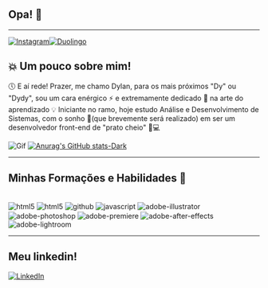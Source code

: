 ## Opa! 👋
-----
[![Instagram](https://img.shields.io/badge/Instagram-E4405F?style=for-the-badge&logo=instagram&logoColor=white)](https://www.instagram.com/dylanpb_/)[![Duolingo](https://img.shields.io/badge/Duolingo-58CC02?style=for-the-badge&logo=Duolingo&logoColor=white)](https://www.duolingo.com/profile/000908.df7M1IIY?via=search)

## 💥 Um pouco sobre mim!
🕔 E aí rede! Prazer, me chamo Dylan, para os mais próximos "Dy" ou "Dydy", sou um cara enérgico ⚡ e extremamente dedicado 🏃 na arte do aprendizado 💡 Iniciante no ramo, hoje estudo Análise e Desenvolvimento de Sistemas, com o sonho 🎯(que brevemente será realizado) em ser um desenvolvedor front-end de "prato cheio" 🔧💻 

![Gif](https://i.pinimg.com/originals/24/8e/47/248e47a848da59d73bd1b58b34b65a7c.gif) [![Anurag's GitHub stats-Dark](https://github-readme-stats.vercel.app/api?username=PBDylan&show_icons=true&theme=radical#gh-dark-mode-only)](https://github.com/anuraghazra/github-readme-stats#gh-dark-mode-only)

------
## Minhas Formações e Habilidades 🚀
<div style="display: inline-block"><br>
  <img align="center" alt="html5" src="https://img.shields.io/badge/HTML5-E34F26?style=for-the-badge&logo=html5&logoColor=white" />
  <img align="center" alt="html5" src="https://img.shields.io/badge/CSS3-1572B6?style=for-the-badge&logo=css3&logoColor=white" />
  <img align="center" alt="github" src="https://img.shields.io/badge/GitHub-100000?style=for-the-badge&logo=github&logoColor=white" />
  <img align="center" alt="javascript" src="https://img.shields.io/badge/JavaScript-F7DF1E?style=for-the-badge&logo=javascript&logoColor=black" />
  <img align="center" alt="adobe-illustrator" src="https://img.shields.io/badge/Adobe%20Illustrator-FF9A00?style=for-the-badge&logo=adobe%20illustrator&logoColor=white" />
  <img align="center" alt="adobe-photoshop" src="https://img.shields.io/badge/Adobe%20Photoshop-31A8FF?style=for-the-badge&logo=Adobe%20Photoshop&logoColor=black" />
  <img align="center" alt="adobe-premiere" src="https://img.shields.io/badge/Adobe%20Premiere%20Pro-9999FF?style=for-the-badge&logo=Adobe%20Premiere%20Pro&logoColor=white" />
  <img align="center" alt="adobe-after-effects" src="https://img.shields.io/badge/Adobe%20after%20affects-CF96FD?style=for-the-badge&logo=Adobe%20after%20effects&logoColor=393665" />
  <img align="center" alt="adobe-lightroom" src="https://img.shields.io/badge/Adobe%20Lightroom-31A8FF?style=for-the-badge&logo=Adobe%20Lightroom&logoColor=white" />
</div>

------
## Meu linkedin!
[![LinkedIn](https://img.shields.io/badge/LinkedIn-0077B5?style=for-the-badge&logo=linkedin&logoColor=white)](https://www.linkedin.com/in/dylan-pereira-barbosa-359249215/)
